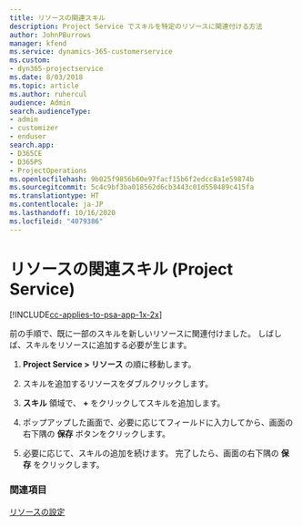 ```yaml
---
title: リソースの関連スキル
description: Project Service でスキルを特定のリソースに関連付ける方法
author: JohnPBurrows
manager: kfend
ms.service: dynamics-365-customerservice
ms.custom:
- dyn365-projectservice
ms.date: 8/03/2018
ms.topic: article
ms.author: ruhercul
audience: Admin
search.audienceType:
- admin
- customizer
- enduser
search.app:
- D365CE
- D365PS
- ProjectOperations
ms.openlocfilehash: 9b025f9856b60e97facf15b6f2edcc8a1e59874b
ms.sourcegitcommit: 5c4c9bf3ba018562d6cb3443c01d550489c415fa
ms.translationtype: HT
ms.contentlocale: ja-JP
ms.lasthandoff: 10/16/2020
ms.locfileid: "4079386"
---
```

# <a name="associate-skills-with-resources-project-service"></a>リソースの関連スキル (Project Service)

[!INCLUDE[cc-applies-to-psa-app-1x-2x](../includes/cc-applies-to-psa-app-1x-2x.md)]

前の手順で、既に一部のスキルを新しいリソースに関連付けました。 しばしば、スキルをリソースに追加する必要が生じます。  
  
1.  **Project Service > リソース** の順に移動します。  
  
2.  スキルを追加するリソースをダブルクリックします。  
  
3.  **スキル** 領域で、 **+** をクリックしてスキルを追加します。  
  
4.  ポップアップした画面で、必要に応じてフィールドに入力してから、画面の右下隅の **保存** ボタンをクリックします。  
  
5.  必要に応じて、スキルの追加を続けます。 完了したら、画面の右下隅の **保存** をクリックします。  
  
### <a name="see-also"></a>関連項目  
 [リソースの設定](../psa/set-up-resources.md)

